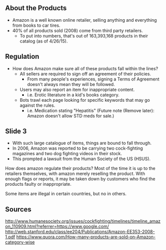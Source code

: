 ## About the Products

* Amazon is a well known online retailer, selling anything and everything from books to car tires.
* 40% of all products sold (2008) come from third party retailers.
	* To put into numbers, that's out of 163,393,168 products in their catalog (as of 4/26/15).

## Regulation

* How does Amazon make sure all of these products fall within the lines?
	* All sellers are required to sign off an agreement of their policies.
 		* From many people's experiences, signing a Terms of Agreement doesn't always mean they will be followed.
	* Users may also report an item for inappropriate content.
		* i.e. Erotic literature in a kid's books category.
	* Bots trawl each page looking for specific keywords that may go against the rules.
		* i.e. Medication stating "Hepatitis" (Future note (Remove later): Amazon doesn't allow STD meds for sale.)

## Slide 3

* With such large catalogue of items, things are bound to fall through.
* In 2006, Amazon was reported to be carrying two cock-fighting magazines and two dog fighting videos in their stock.
* This prompted a lawsuit from the Human Society of the US (HSUS).


How does amazon regulate their products?
Most of the time it is up to the retailers themselves, with amazon merely reselling the product. 
With enough flags or reports, it may be taken down by customers who find the products faulty or inappropriate. 

Some items are illegal in certain countries, but no in others.

## Sources

http://www.humanesociety.org/issues/cockfighting/timelines/timeline_amazon_110909.html?referrer=https://www.google.com/
http://web.stanford.edu/class/ee204/Publications/Amazon-EE353-2008-1.pdf
https://www.quora.com/How-many-products-are-sold-on-Amazon-category-wise